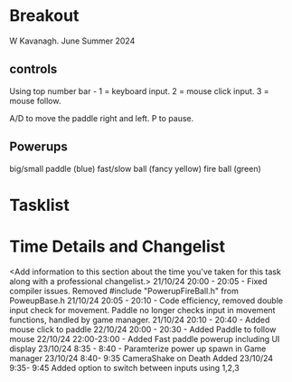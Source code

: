 # Breakout

W Kavanagh. June Summer 2024

## controls
Using top number bar - 
1 = keyboard input.
2 = mouse click input.
3 = mouse follow.

A/D to move the paddle right and left.
P to pause.

## Powerups

big/small paddle (blue)
fast/slow ball (fancy yellow)
fire ball (green)

# Tasklist


# Time Details and Changelist
<Add information to this section about the time you've taken for this task along with a professional changelist.>
21/10/24 20:00 - 20:05 - Fixed compiler issues. Removed #include "PowerupFireBall.h" from PoweupBase.h
21/10/24 20:05 - 20:10 - Code efficiency, removed double input check for movement. Paddle no longer checks input in movement functions, handled by game manager.
21/10/24 20:10 - 20:40 - Added mouse click to paddle
22/10/24 20:00 - 20:30 - Added Paddle to follow mouse 
22/10/24 22:00-23:00 - Added Fast paddle powerup including UI display
23/10/24 8:35 - 8:40 - Paramterize power up spawn in Game manager
23/10/24 8:40- 9:35 CameraShake on Death Added
23/10/24 9:35- 9:45 Added option to switch between inputs using 1,2,3